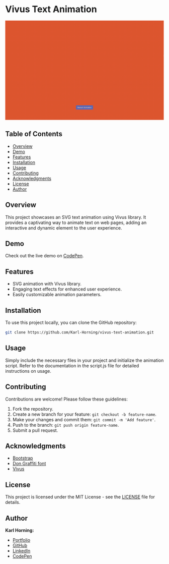 # Vivus Text Animation

![Preview Image](./src/img/preview.gif)

## Table of Contents
- [Overview](#overview)
- [Demo](#demo)
- [Features](#features)
- [Installation](#installation)
- [Usage](#usage)
- [Contributing](#contributing)
- [Acknowledgments](#acknowledgments)
- [License](#license)
- [Author](#author)

## Overview
This project showcases an SVG text animation using Vivus library. It provides a captivating way to animate text on web pages, adding an interactive and dynamic element to the user experience.

## Demo
Check out the live demo on [CodePen](https://codepen.io/karlhorning/pen/OJqoKoO).

## Features
- SVG animation with Vivus library.
- Engaging text effects for enhanced user experience.
- Easily customizable animation parameters.

## Installation
To use this project locally, you can clone the GitHub repository:

```bash
git clone https://github.com/Karl-Horning/vivus-text-animation.git
```

## Usage
Simply include the necessary files in your project and initialize the animation script. Refer to the documentation in the script.js file for detailed instructions on usage.

## Contributing
Contributions are welcome! Please follow these guidelines:
1. Fork the repository.
2. Create a new branch for your feature: `git checkout -b feature-name`.
3. Make your changes and commit them: `git commit -m 'Add feature'`.
4. Push to the branch: `git push origin feature-name`.
5. Submit a pull request.

## Acknowledgments
- [Bootstrap](https://getbootstrap.com)
- [Don Graffiti font](https://www.dafont.com/don-graffiti.font)
- [Vivus](https://github.com/maxwellito/vivus)

## License
This project is licensed under the MIT License - see the [LICENSE](LICENSE) file for details.

## Author
**Karl Horning:**
- [Portfolio](https://karl-horning.github.io)
- [GitHub](https://github.com/Karl-Horning/)
- [LinkedIn](https://www.linkedin.com/in/karl-horning/)
- [CodePen](https://codepen.io/karlhorning)